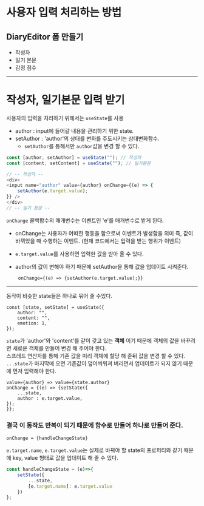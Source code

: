 # 사용자 입력 처리하는 방법
## DiaryEditor 폼 만들기
- 작성자
- 일기 본문
- 감정 점수
---
# 작성자, 일기본문 입력 받기
사용자의 입력을 처리하기 위해서는 ```useState```를 사용
- author :  input에 들어갈 내용을 관리하기 위한 state.
- setAuthor : 'author'의 상태를 변화를 주도시키는 상태변화함수.
    - ```setAuthor```를 통해서만 ```author```값을 변경 할 수 있다.
```javascript
const [author, setAuthor] = useState(""); // 작성자
const [content, setContent] = useState(""); // 일기본문

// -- 작성자 --
<div> 
<input name="author" value={author} onChange={(e) => {
    setAuthor(e.target.value);
}} />
</div>
// -- 일기 본문 --
```
```onChange``` 콜백함수의 매개변수는 이벤트인 'e'를 매개변수로 받게 된다.
 - onChange는 사용자가 어떠한 행동을 함으로써 이벤트가 발생함을 의미 즉, 값이 바뀌었을 때 수행하는 이벤트. (현재 코드에서는 입력을 받는 행위가 이벤트)
 - ```e.target.value```를 사용하면 입력한 값을 받아 올 수 있다.
 - author의 값이 변해야 하기 때문에 setAuthor을 통해 값을 업데이트 시켜준다.  

        onChange={(e) => {setAuthor(e.target.value);}}
---
동작이 비슷한 state들은 하나로 묶어 줄 수있다.

    const [state, setState] = useState({
        author: "",
        content: "",
        emotion: 1,
    });

```state```가 'author'와 'content'를 같이 갖고 있는 **객체** 이기 때문에 객체의 값을 바꾸려면 새로운 객체를 만들어 변경 해 주어야 한다.  
스프레드 연산자를 통해 기존 값을 미리 객체에 할당 해 준뒤 값을 변경 할 수 있다.
 ```...state```가 마지막에 오면 기존값이 덮어씌워져 버리면서 업데이트가 되지 않기 때문에 먼저 입력해야 한다.  


    value={author} => value={state.author}
    onChange = {(e) => {setState({
        ...state,
        author : e.target.value,
    });
    }};
### 결국 이 동작도 반복이 되기 때문에 함수로 만들어 하나로 만들어 준다.
``` onChange = {handleChangeState} ```

```e.target.name```, ```e.target.value```는 실제로 바꿔야 할 state의 프로퍼티와 같기 때문에 key, value 형태로 값을 업데이트 해 줄 수 있다.
```javascript
const handleChangeState = (e)=>{
    setState({
        ...state,
        [e.target.name]: e.target.value
    })
};
```